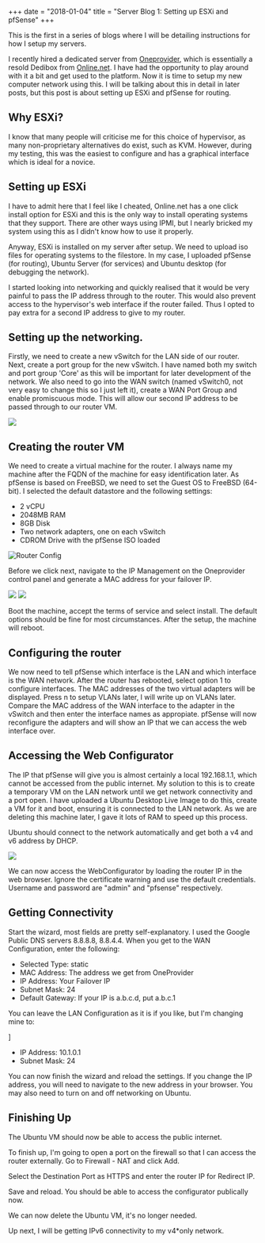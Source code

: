 +++
date = "2018-01-04"
title = "Server Blog 1: Setting up ESXi and pfSense"
+++

This is the first in a series of blogs where I will be detailing instructions for how I setup my servers.

I recently hired a dedicated server from [Oneprovider](https://oneprovider.com/), which is essentially a resold Dedibox from [Online.net](https://www.online.net/en). I have had the opportunity to play around with it a bit and get used to the platform. Now it is time to setup my new computer network using this. I will be talking about this in detail in later posts, but this post is about setting up ESXi and pfSense for routing.

## Why ESXi?

I know that many people will criticise me for this choice of hypervisor, as many non-proprietary alternatives do exist, such as KVM. However, during my testing, this was the easiest to configure and has a graphical interface which is ideal for a novice.

## Setting up ESXi

I have to admit here that I feel like I cheated, Online.net has a one click install option for ESXi and this is the only way to install operating systems that they support. There are other ways using IPMI, but I nearly bricked my system using this as I didn't know how to use it properly.

Anyway, ESXi is installed on my server after setup. We need to upload iso files for operating systems to the filestore. In my case, I uploaded pfSense (for routing), Ubuntu Server (for services) and Ubuntu desktop (for debugging the network).

I started looking into networking and quickly realised that it would be very painful to pass the IP address through to the router. This would also prevent access to the hypervisor's web interface if the router failed. Thus I opted to pay extra for a second IP address to give to my router.

## Setting up the networking.

Firstly, we need to create a new vSwitch for the LAN side of our router. Next, create a port group for the new vSwitch. I have named both my switch and port group 'Core' as this will be important for later development of the network. We also need to go into the WAN switch (named vSwitch0, not very easy to change this so I just left it), create a WAN Port Group and enable promiscuous mode. This will allow our second IP address to be passed through to our router VM.

![](https://images2.imgbox.com/34/39/XyCCUOqN_o.png)

## Creating the router VM

We need to create a virtual machine for the router. I always name my machine after the FQDN of the machine for easy identification later. As pfSense is based on FreeBSD, we need to set the Guest OS to FreeBSD (64-bit).
I selected the default datastore and the following settings:

- 2 vCPU
- 2048MB RAM
- 8GB Disk
- Two network adapters, one on each vSwitch
- CDROM Drive with the pfSense ISO loaded

![Router Config](https://images2.imgbox.com/8d/2c/MQbmLl36_o.png)

Before we click next, navigate to the IP Management on the Oneprovider control panel and generate a MAC address for your failover IP.

![](https://images2.imgbox.com/fc/2a/V8ji7Dla_o.png)
![](https://images2.imgbox.com/a7/a9/63riIDth_o.png)

Boot the machine, accept the terms of service and select install. The default options should be fine for most circumstances. After the setup, the machine will reboot.

## Configuring the router

We now need to tell pfSense which interface is the LAN and which interface is the WAN network. After the router has rebooted, select option 1 to configure interfaces. The MAC addresses of the two virtual adapters will be displayed. Press n to setup VLANs later, I will write up on VLANs later.
Compare the MAC address of the WAN interface to the adapter in the vSwitch and then enter the interface names as appropiate. pfSense will now reconfigure the adapters and will show an IP that we can access the web interface over.

## Accessing the Web Configurator

The IP that pfSense will give you is almost certainly a local 192.168.1.1, which cannot be accessed from the public internet. My solution to this is to create a temporary VM on the LAN network until we get network connectivity and a port open.
I have uploaded a Ubuntu Desktop Live Image to do this, create a VM for it and boot, ensuring it is connected to the LAN network. As we are deleting this machine later, I gave it lots of RAM to speed up this process.

Ubuntu should connect to the network automatically and get both a v4 and v6 address by DHCP.

![](https://images2.imgbox.com/95/a3/2OpU7k3c_o.png)

We can now access the WebConfigurator by loading the router IP in the web browser. Ignore the certificate warning and use the default credentials. Username and password are "admin" and "pfsense" respectively.

## Getting Connectivity

Start the wizard, most fields are pretty self-explanatory. I used the Google Public DNS servers 8.8.8.8, 8.8.4.4.
When you get to the WAN Configuration, enter the following:

- Selected Type: static
- MAC Address: The address we get from OneProvider
- IP Address: Your Failover IP
- Subnet Mask: 24
- Default Gateway: If your IP is a.b.c.d, put a.b.c.1

You can leave the LAN Configuration as it is if you like, but I'm changing mine to:

]
- IP Address: 10.1.0.1
- Subnet Mask: 24

You can now finish the wizard and reload the settings. If you change the IP address, you will need to navigate to the new address in your browser. You may also need to turn on and off networking on Ubuntu.

## Finishing Up

The Ubuntu VM should now be able to access the public internet.

To finish up, I'm going to open a port on the firewall so that I can access the router externally.
Go to Firewall - NAT and click Add.

Select the Destination Port as HTTPS and enter the router IP for Redirect IP.

Save and reload. You should be able to access the configurator publically now.

We can now delete the Ubuntu VM, it's no longer needed.

Up next, I will be getting IPv6 connectivity to my v4*only network.

